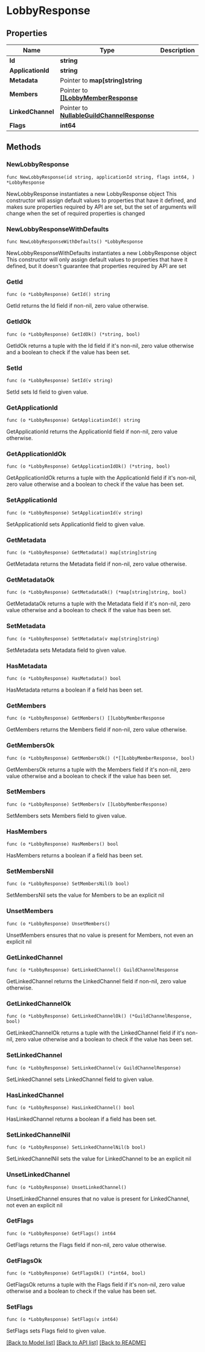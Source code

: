 # LobbyResponse

## Properties

Name | Type | Description | Notes
------------ | ------------- | ------------- | -------------
**Id** | **string** |  | 
**ApplicationId** | **string** |  | 
**Metadata** | Pointer to **map[string]string** |  | [optional] 
**Members** | Pointer to [**[]LobbyMemberResponse**](LobbyMemberResponse.md) |  | [optional] 
**LinkedChannel** | Pointer to [**NullableGuildChannelResponse**](GuildChannelResponse.md) |  | [optional] 
**Flags** | **int64** |  | 

## Methods

### NewLobbyResponse

`func NewLobbyResponse(id string, applicationId string, flags int64, ) *LobbyResponse`

NewLobbyResponse instantiates a new LobbyResponse object
This constructor will assign default values to properties that have it defined,
and makes sure properties required by API are set, but the set of arguments
will change when the set of required properties is changed

### NewLobbyResponseWithDefaults

`func NewLobbyResponseWithDefaults() *LobbyResponse`

NewLobbyResponseWithDefaults instantiates a new LobbyResponse object
This constructor will only assign default values to properties that have it defined,
but it doesn't guarantee that properties required by API are set

### GetId

`func (o *LobbyResponse) GetId() string`

GetId returns the Id field if non-nil, zero value otherwise.

### GetIdOk

`func (o *LobbyResponse) GetIdOk() (*string, bool)`

GetIdOk returns a tuple with the Id field if it's non-nil, zero value otherwise
and a boolean to check if the value has been set.

### SetId

`func (o *LobbyResponse) SetId(v string)`

SetId sets Id field to given value.


### GetApplicationId

`func (o *LobbyResponse) GetApplicationId() string`

GetApplicationId returns the ApplicationId field if non-nil, zero value otherwise.

### GetApplicationIdOk

`func (o *LobbyResponse) GetApplicationIdOk() (*string, bool)`

GetApplicationIdOk returns a tuple with the ApplicationId field if it's non-nil, zero value otherwise
and a boolean to check if the value has been set.

### SetApplicationId

`func (o *LobbyResponse) SetApplicationId(v string)`

SetApplicationId sets ApplicationId field to given value.


### GetMetadata

`func (o *LobbyResponse) GetMetadata() map[string]string`

GetMetadata returns the Metadata field if non-nil, zero value otherwise.

### GetMetadataOk

`func (o *LobbyResponse) GetMetadataOk() (*map[string]string, bool)`

GetMetadataOk returns a tuple with the Metadata field if it's non-nil, zero value otherwise
and a boolean to check if the value has been set.

### SetMetadata

`func (o *LobbyResponse) SetMetadata(v map[string]string)`

SetMetadata sets Metadata field to given value.

### HasMetadata

`func (o *LobbyResponse) HasMetadata() bool`

HasMetadata returns a boolean if a field has been set.

### GetMembers

`func (o *LobbyResponse) GetMembers() []LobbyMemberResponse`

GetMembers returns the Members field if non-nil, zero value otherwise.

### GetMembersOk

`func (o *LobbyResponse) GetMembersOk() (*[]LobbyMemberResponse, bool)`

GetMembersOk returns a tuple with the Members field if it's non-nil, zero value otherwise
and a boolean to check if the value has been set.

### SetMembers

`func (o *LobbyResponse) SetMembers(v []LobbyMemberResponse)`

SetMembers sets Members field to given value.

### HasMembers

`func (o *LobbyResponse) HasMembers() bool`

HasMembers returns a boolean if a field has been set.

### SetMembersNil

`func (o *LobbyResponse) SetMembersNil(b bool)`

 SetMembersNil sets the value for Members to be an explicit nil

### UnsetMembers
`func (o *LobbyResponse) UnsetMembers()`

UnsetMembers ensures that no value is present for Members, not even an explicit nil
### GetLinkedChannel

`func (o *LobbyResponse) GetLinkedChannel() GuildChannelResponse`

GetLinkedChannel returns the LinkedChannel field if non-nil, zero value otherwise.

### GetLinkedChannelOk

`func (o *LobbyResponse) GetLinkedChannelOk() (*GuildChannelResponse, bool)`

GetLinkedChannelOk returns a tuple with the LinkedChannel field if it's non-nil, zero value otherwise
and a boolean to check if the value has been set.

### SetLinkedChannel

`func (o *LobbyResponse) SetLinkedChannel(v GuildChannelResponse)`

SetLinkedChannel sets LinkedChannel field to given value.

### HasLinkedChannel

`func (o *LobbyResponse) HasLinkedChannel() bool`

HasLinkedChannel returns a boolean if a field has been set.

### SetLinkedChannelNil

`func (o *LobbyResponse) SetLinkedChannelNil(b bool)`

 SetLinkedChannelNil sets the value for LinkedChannel to be an explicit nil

### UnsetLinkedChannel
`func (o *LobbyResponse) UnsetLinkedChannel()`

UnsetLinkedChannel ensures that no value is present for LinkedChannel, not even an explicit nil
### GetFlags

`func (o *LobbyResponse) GetFlags() int64`

GetFlags returns the Flags field if non-nil, zero value otherwise.

### GetFlagsOk

`func (o *LobbyResponse) GetFlagsOk() (*int64, bool)`

GetFlagsOk returns a tuple with the Flags field if it's non-nil, zero value otherwise
and a boolean to check if the value has been set.

### SetFlags

`func (o *LobbyResponse) SetFlags(v int64)`

SetFlags sets Flags field to given value.



[[Back to Model list]](../README.md#documentation-for-models) [[Back to API list]](../README.md#documentation-for-api-endpoints) [[Back to README]](../README.md)


